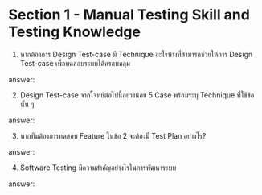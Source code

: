 
# Section 1 - Manual Testing Skill and Testing Knowledge
1. หากต้องการ Design Test-case มี Technique อะไรบ้างที่สามารถช่วยให้การ Design Test-case เพื่อทดสอบระบบได้ครอบคลุม

answer: 

2. Design Test-case จากโจทย์ต่อไปนี้อย่างน้อย 5 Case พร้อมระบุ Technique ที่ใช้ข้อนั้น ๆ

answer: 

3. หากทีมต้องการทดสอบ Feature ในข้อ 2 จะต้องมี Test Plan อย่างไร?

answer:

4. Software Testing มีความสำคัญอย่างไรในการพัฒนาระบบ

answer:
